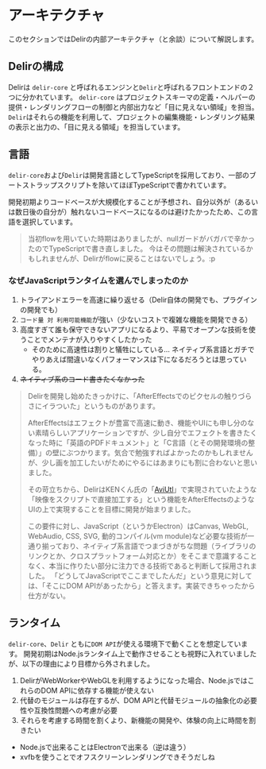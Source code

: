# アーキテクチャ
このセクションではDelirの内部アーキテクチャ（と余談）について解説します。

## Delirの構成
Delirは `delir-core` と呼ばれるエンジンと`Delir`と呼ばれるフロントエンドの２つに分かれています。
`delir-core` はプロジェクトスキーマの定義・ヘルパーの提供・レンダリングフローの制御と内部出力など「目に見えない領域」を担当。
`Delir`はそれらの機能を利用して、プロジェクトの編集機能・レンダリング結果の表示と出力の、「目に見える領域」を担当しています。

## 言語
`delir-core`および`Delir`は開発言語としてTypeScriptを採用しており、一部のブートストラップスクリプトを除いてほぼTypeScriptで書かれています。

開発初期よりコードベースが大規模化することが予想され、自分以外が（あるいは数日後の自分が）触れないコードベースになるのは避けたかったため、この言語を選択しています。

> 当初flowを用いていた時期はありましたが、nullガードがバガバで辛かったのでTypeScriptで書き直しました。
> 今はその問題は解決されているかもしれませんが、Delirがflowに戻ることはないでしょう。:p

### なぜJavaScriptランタイムを選んでしまったのか
1. トライアンドエラーを高速に繰り返せる（Delir自体の開発でも、プラグインの開発でも）
2. `コード量 対 利用可能機能`が強い（少ないコストで複雑な機能を開発できる）
3. 高度すぎて誰も保守できないアプリになるより、平易でオープンな技術を使うことでメンテナが入りやすくしたかった
    - そのために高速性は割りと犠牲にしている… ネイティブ系言語とガチでやりあえば間違いなくパフォーマンスは下になるだろうとは思っている。
4. ~~ネイティブ系のコード書きたくなかった~~

> Delirを開発し始めたきっかけに、「AfterEffectsでのピクセルの触りづらさにイラついた」というものがあります。
>
> AfterEffectsはエフェクトが豊富で高速に動き、機能やUIにも申し分のない素晴らしいアプリケーションですが、少し自分でエフェクトを書きたくなった時に「英語のPDFドキュメント」と「C言語（とその開発環境の整備）」の壁にぶつかります。気合で勉強すればよかったのかもしれませんが、少し画を加工したいがためにやるにはあまりにも割に合わないと思いました。
>
> その苛立ちから、DelirはKENくん氏の「[AviUtl](http://spring-fragrance.mints.ne.jp/aviutl/)」で実現されていたような「映像をスクリプトで直接加工する」という機能をAfterEffectsのようなUIの上で実現することを目標に開発が始まりました。
>
>この要件に対し、JavaScript（というかElectron）はCanvas, WebGL, WebAudio, CSS, SVG, 動的コンパイル(vm module)など必要な技術が一通り揃っており、ネイティブ系言語でつまづきがちな問題（ライブラリのリンクとか、クロスプラットフォーム対応とか）をそこまで意識することなく、本当に作りたい部分に注力できる技術であると判断して採用されました。
>「どうしてJavaScriptでここまでしたんだ」という意見に対しては、「そこにDOM APIがあったから」と答えます。実装できちゃったから仕方がない。


## ランタイム
`delir-core`、`Delir` ともに`DOM API`が使える環境下で動くことを想定しています。
開発初期はNode.jsランタイム上で動作させることも視野に入れていましたが、以下の理由により目標から外されました。

1. DelirがWebWorkerやWebGLを利用するようになった場合、Node.jsではこれらのDOM APIに依存する機能が使えない
2. 代替のモジュールは存在するが、DOM APIと代替モジュールの抽象化の必要性や互換性問題への考慮が必要
3. それらを考慮する時間を割くより、新機能の開発や、体験の向上に時間を割きたい
  - Node.jsで出来ることはElectronで出来る（逆は違う）
  - xvfbを使うことでオフスクリーンレンダリングできそうだしね

